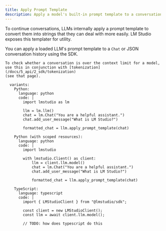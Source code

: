 ```yaml
---
title: Apply Prompt Template
description: Apply a model's built-in prompt template to a conversation
---
```


To continue conversations, LLMs internally apply a prompt template to convert them into strings
that they can deal with more easily. LM Studio exposes this templater for utility.

You can apply a loaded LLM's prompt template to a `Chat` or JSON conversation history using the SDK.

```lms_protip
To check whether a conversation is over the context limit for a model,
use this in conjunction with [tokenization](/docs/5_api/2_sdk/tokenization)
(see that page).
```

```lms_code_snippet
  variants:
    Python:
      language: python
      code: |
        import lmstudio as lm

        llm = lm.llm()
        chat = lm.Chat("You are a helpful assistant.")
        chat.add_user_message("What is LM Studio?")

        formatted_chat = llm.apply_prompt_template(chat)

    Python (with scoped resources):
      language: python
      code: |
        import lmstudio

        with lmstudio.Client() as client:
            llm = client.llm.model()
            chat = lm.Chat("You are a helpful assistant.")
            chat.add_user_message("What is LM Studio?")

            formatted_chat = llm.apply_prompt_template(chat)

    TypeScript:
      language: typescript
      code: |
        import { LMStudioClient } from "@lmstudio/sdk";

        const client = new LMStudioClient();
        const llm = await client.llm.model();

        // TODO: how does typescript do this
```
